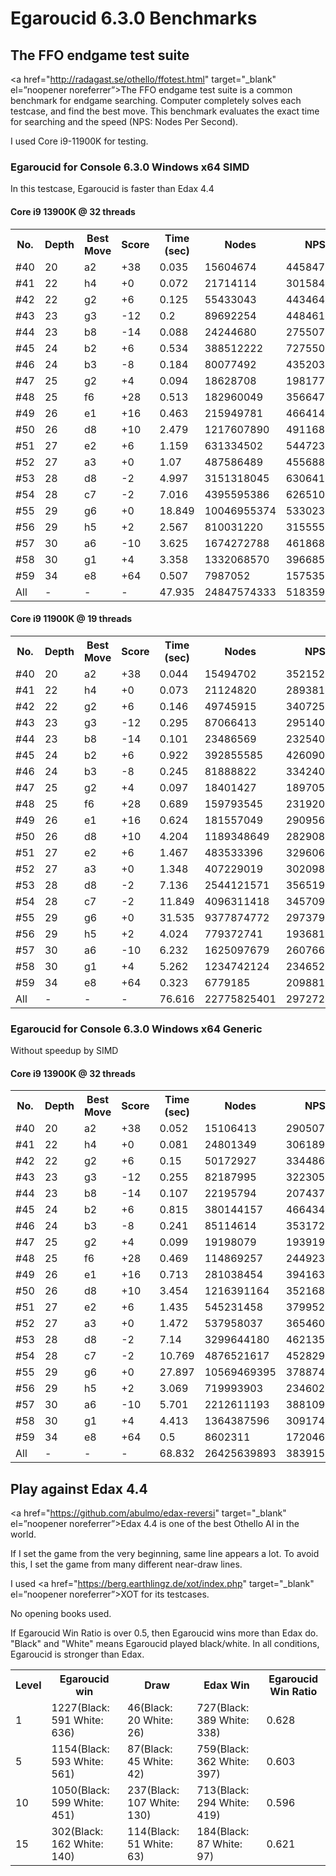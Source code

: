 # Egaroucid 6.3.0 Benchmarks

## The FFO endgame test suite

<a href="http://radagast.se/othello/ffotest.html" target="_blank" el=”noopener noreferrer”>The FFO endgame test suite</a> is a common benchmark for endgame searching. Computer completely solves each testcase, and find the best move. This benchmark evaluates the exact time for searching and the speed (NPS: Nodes Per Second).

I used Core i9-11900K for testing.

### Egaroucid for Console 6.3.0 Windows x64 SIMD

In this testcase, Egaroucid is faster than Edax 4.4


#### Core i9 13900K @ 32 threads

<div class="table_wrapper"><table>
<tr>
<th>No.</th>
<th>Depth</th>
<th>Best Move</th>
<th>Score</th>
<th>Time (sec)</th>
<th>Nodes</th>
<th>NPS</th>
</tr>
<tr>
<td>#40</td>
<td>20</td>
<td>a2</td>
<td>+38</td>
<td>0.035</td>
<td>15604674</td>
<td>445847828</td>
</tr>
<tr>
<td>#41</td>
<td>22</td>
<td>h4</td>
<td>+0</td>
<td>0.072</td>
<td>21714114</td>
<td>301584916</td>
</tr>
<tr>
<td>#42</td>
<td>22</td>
<td>g2</td>
<td>+6</td>
<td>0.125</td>
<td>55433043</td>
<td>443464344</td>
</tr>
<tr>
<td>#43</td>
<td>23</td>
<td>g3</td>
<td>-12</td>
<td>0.2</td>
<td>89692254</td>
<td>448461270</td>
</tr>
<tr>
<td>#44</td>
<td>23</td>
<td>b8</td>
<td>-14</td>
<td>0.088</td>
<td>24244680</td>
<td>275507727</td>
</tr>
<tr>
<td>#45</td>
<td>24</td>
<td>b2</td>
<td>+6</td>
<td>0.534</td>
<td>388512222</td>
<td>727550977</td>
</tr>
<tr>
<td>#46</td>
<td>24</td>
<td>b3</td>
<td>-8</td>
<td>0.184</td>
<td>80077492</td>
<td>435203760</td>
</tr>
<tr>
<td>#47</td>
<td>25</td>
<td>g2</td>
<td>+4</td>
<td>0.094</td>
<td>18628708</td>
<td>198177744</td>
</tr>
<tr>
<td>#48</td>
<td>25</td>
<td>f6</td>
<td>+28</td>
<td>0.513</td>
<td>182960049</td>
<td>356647269</td>
</tr>
<tr>
<td>#49</td>
<td>26</td>
<td>e1</td>
<td>+16</td>
<td>0.463</td>
<td>215949781</td>
<td>466414213</td>
</tr>
<tr>
<td>#50</td>
<td>26</td>
<td>d8</td>
<td>+10</td>
<td>2.479</td>
<td>1217607890</td>
<td>491168975</td>
</tr>
<tr>
<td>#51</td>
<td>27</td>
<td>e2</td>
<td>+6</td>
<td>1.159</td>
<td>631334502</td>
<td>544723470</td>
</tr>
<tr>
<td>#52</td>
<td>27</td>
<td>a3</td>
<td>+0</td>
<td>1.07</td>
<td>487586489</td>
<td>455688307</td>
</tr>
<tr>
<td>#53</td>
<td>28</td>
<td>d8</td>
<td>-2</td>
<td>4.997</td>
<td>3151318045</td>
<td>630641994</td>
</tr>
<tr>
<td>#54</td>
<td>28</td>
<td>c7</td>
<td>-2</td>
<td>7.016</td>
<td>4395595386</td>
<td>626510174</td>
</tr>
<tr>
<td>#55</td>
<td>29</td>
<td>g6</td>
<td>+0</td>
<td>18.849</td>
<td>10046955374</td>
<td>533023257</td>
</tr>
<tr>
<td>#56</td>
<td>29</td>
<td>h5</td>
<td>+2</td>
<td>2.567</td>
<td>810031220</td>
<td>315555597</td>
</tr>
<tr>
<td>#57</td>
<td>30</td>
<td>a6</td>
<td>-10</td>
<td>3.625</td>
<td>1674272788</td>
<td>461868355</td>
</tr>
<tr>
<td>#58</td>
<td>30</td>
<td>g1</td>
<td>+4</td>
<td>3.358</td>
<td>1332068570</td>
<td>396685101</td>
</tr>
<tr>
<td>#59</td>
<td>34</td>
<td>e8</td>
<td>+64</td>
<td>0.507</td>
<td>7987052</td>
<td>15753554</td>
</tr>
<tr>
<td>All</td>
<td>-</td>
<td>-</td>
<td>-</td>
<td>47.935</td>
<td>24847574333</td>
<td>518359744</td>
</tr>
    </table></div>


#### Core i9 11900K @ 19 threads

<div class="table_wrapper"><table>
<tr>
<th>No.</th>
<th>Depth</th>
<th>Best Move</th>
<th>Score</th>
<th>Time (sec)</th>
<th>Nodes</th>
<th>NPS</th>
</tr>
<tr>
<td>#40</td>
<td>20</td>
<td>a2</td>
<td>+38</td>
<td>0.044</td>
<td>15494702</td>
<td>352152318</td>
</tr>
<tr>
<td>#41</td>
<td>22</td>
<td>h4</td>
<td>+0</td>
<td>0.073</td>
<td>21124820</td>
<td>289381095</td>
</tr>
<tr>
<td>#42</td>
<td>22</td>
<td>g2</td>
<td>+6</td>
<td>0.146</td>
<td>49745915</td>
<td>340725445</td>
</tr>
<tr>
<td>#43</td>
<td>23</td>
<td>g3</td>
<td>-12</td>
<td>0.295</td>
<td>87066413</td>
<td>295140383</td>
</tr>
<tr>
<td>#44</td>
<td>23</td>
<td>b8</td>
<td>-14</td>
<td>0.101</td>
<td>23486569</td>
<td>232540287</td>
</tr>
<tr>
<td>#45</td>
<td>24</td>
<td>b2</td>
<td>+6</td>
<td>0.922</td>
<td>392855585</td>
<td>426090656</td>
</tr>
<tr>
<td>#46</td>
<td>24</td>
<td>b3</td>
<td>-8</td>
<td>0.245</td>
<td>81888822</td>
<td>334240089</td>
</tr>
<tr>
<td>#47</td>
<td>25</td>
<td>g2</td>
<td>+4</td>
<td>0.097</td>
<td>18401427</td>
<td>189705432</td>
</tr>
<tr>
<td>#48</td>
<td>25</td>
<td>f6</td>
<td>+28</td>
<td>0.689</td>
<td>159793545</td>
<td>231920965</td>
</tr>
<tr>
<td>#49</td>
<td>26</td>
<td>e1</td>
<td>+16</td>
<td>0.624</td>
<td>181557049</td>
<td>290956809</td>
</tr>
<tr>
<td>#50</td>
<td>26</td>
<td>d8</td>
<td>+10</td>
<td>4.204</td>
<td>1189348649</td>
<td>282908812</td>
</tr>
<tr>
<td>#51</td>
<td>27</td>
<td>e2</td>
<td>+6</td>
<td>1.467</td>
<td>483533396</td>
<td>329606950</td>
</tr>
<tr>
<td>#52</td>
<td>27</td>
<td>a3</td>
<td>+0</td>
<td>1.348</td>
<td>407229019</td>
<td>302098678</td>
</tr>
<tr>
<td>#53</td>
<td>28</td>
<td>d8</td>
<td>-2</td>
<td>7.136</td>
<td>2544121571</td>
<td>356519278</td>
</tr>
<tr>
<td>#54</td>
<td>28</td>
<td>c7</td>
<td>-2</td>
<td>11.849</td>
<td>4096311418</td>
<td>345709462</td>
</tr>
<tr>
<td>#55</td>
<td>29</td>
<td>g6</td>
<td>+0</td>
<td>31.535</td>
<td>9377874772</td>
<td>297379888</td>
</tr>
<tr>
<td>#56</td>
<td>29</td>
<td>h5</td>
<td>+2</td>
<td>4.024</td>
<td>779372741</td>
<td>193681098</td>
</tr>
<tr>
<td>#57</td>
<td>30</td>
<td>a6</td>
<td>-10</td>
<td>6.232</td>
<td>1625097679</td>
<td>260766636</td>
</tr>
<tr>
<td>#58</td>
<td>30</td>
<td>g1</td>
<td>+4</td>
<td>5.262</td>
<td>1234742124</td>
<td>234652627</td>
</tr>
<tr>
<td>#59</td>
<td>34</td>
<td>e8</td>
<td>+64</td>
<td>0.323</td>
<td>6779185</td>
<td>20988188</td>
</tr>
<tr>
<td>All</td>
<td>-</td>
<td>-</td>
<td>-</td>
<td>76.616</td>
<td>22775825401</td>
<td>297272442</td>
</tr>
    </table></div>


### Egaroucid for Console 6.3.0 Windows x64 Generic

Without speedup by SIMD

#### Core i9 13900K @ 32 threads

<div class="table_wrapper"><table>
<tr>
<th>No.</th>
<th>Depth</th>
<th>Best Move</th>
<th>Score</th>
<th>Time (sec)</th>
<th>Nodes</th>
<th>NPS</th>
</tr>
<tr>
<td>#40</td>
<td>20</td>
<td>a2</td>
<td>+38</td>
<td>0.052</td>
<td>15106413</td>
<td>290507942</td>
</tr>
<tr>
<td>#41</td>
<td>22</td>
<td>h4</td>
<td>+0</td>
<td>0.081</td>
<td>24801349</td>
<td>306189493</td>
</tr>
<tr>
<td>#42</td>
<td>22</td>
<td>g2</td>
<td>+6</td>
<td>0.15</td>
<td>50172927</td>
<td>334486180</td>
</tr>
<tr>
<td>#43</td>
<td>23</td>
<td>g3</td>
<td>-12</td>
<td>0.255</td>
<td>82187995</td>
<td>322305862</td>
</tr>
<tr>
<td>#44</td>
<td>23</td>
<td>b8</td>
<td>-14</td>
<td>0.107</td>
<td>22195794</td>
<td>207437327</td>
</tr>
<tr>
<td>#45</td>
<td>24</td>
<td>b2</td>
<td>+6</td>
<td>0.815</td>
<td>380144157</td>
<td>466434548</td>
</tr>
<tr>
<td>#46</td>
<td>24</td>
<td>b3</td>
<td>-8</td>
<td>0.241</td>
<td>85114614</td>
<td>353172672</td>
</tr>
<tr>
<td>#47</td>
<td>25</td>
<td>g2</td>
<td>+4</td>
<td>0.099</td>
<td>19198079</td>
<td>193919989</td>
</tr>
<tr>
<td>#48</td>
<td>25</td>
<td>f6</td>
<td>+28</td>
<td>0.469</td>
<td>114869257</td>
<td>244923788</td>
</tr>
<tr>
<td>#49</td>
<td>26</td>
<td>e1</td>
<td>+16</td>
<td>0.713</td>
<td>281038454</td>
<td>394163329</td>
</tr>
<tr>
<td>#50</td>
<td>26</td>
<td>d8</td>
<td>+10</td>
<td>3.454</td>
<td>1216391164</td>
<td>352168837</td>
</tr>
<tr>
<td>#51</td>
<td>27</td>
<td>e2</td>
<td>+6</td>
<td>1.435</td>
<td>545231458</td>
<td>379952235</td>
</tr>
<tr>
<td>#52</td>
<td>27</td>
<td>a3</td>
<td>+0</td>
<td>1.472</td>
<td>537958037</td>
<td>365460622</td>
</tr>
<tr>
<td>#53</td>
<td>28</td>
<td>d8</td>
<td>-2</td>
<td>7.14</td>
<td>3299644180</td>
<td>462135039</td>
</tr>
<tr>
<td>#54</td>
<td>28</td>
<td>c7</td>
<td>-2</td>
<td>10.769</td>
<td>4876521617</td>
<td>452829567</td>
</tr>
<tr>
<td>#55</td>
<td>29</td>
<td>g6</td>
<td>+0</td>
<td>27.897</td>
<td>10569469395</td>
<td>378874767</td>
</tr>
<tr>
<td>#56</td>
<td>29</td>
<td>h5</td>
<td>+2</td>
<td>3.069</td>
<td>719993903</td>
<td>234602118</td>
</tr>
<tr>
<td>#57</td>
<td>30</td>
<td>a6</td>
<td>-10</td>
<td>5.701</td>
<td>2212611193</td>
<td>388109312</td>
</tr>
<tr>
<td>#58</td>
<td>30</td>
<td>g1</td>
<td>+4</td>
<td>4.413</td>
<td>1364387596</td>
<td>309174619</td>
</tr>
<tr>
<td>#59</td>
<td>34</td>
<td>e8</td>
<td>+64</td>
<td>0.5</td>
<td>8602311</td>
<td>17204622</td>
</tr>
<tr>
<td>All</td>
<td>-</td>
<td>-</td>
<td>-</td>
<td>68.832</td>
<td>26425639893</td>
<td>383915038</td>
</tr>
    </table></div>





## Play against Edax 4.4

<a href="https://github.com/abulmo/edax-reversi" target="_blank" el=”noopener noreferrer”>Edax 4.4</a> is one of the best Othello AI in the world.

If I set the game from the very beginning, same line appears a lot. To avoid this, I set the game from many different near-draw lines.

I used <a href="https://berg.earthlingz.de/xot/index.php" target="_blank" el=”noopener noreferrer”>XOT</a> for its testcases.

No opening books used.

If Egaroucid Win Ratio is over 0.5, then Egaroucid wins more than Edax do. "Black" and "White" means Egaroucid played black/white. In all conditions, Egaroucid is stronger than Edax.

<div class="table_wrapper"><table>
<tr>
<th>Level</th>
<th>Egaroucid win</th>
<th>Draw</th>
<th>Edax Win</th>
<th>Egaroucid Win Ratio</th>
</tr>
<tr>
<td>1</td>
<td>1227(Black: 591 White: 636)</td>
<td>46(Black: 20 White: 26)</td>
<td>727(Black: 389 White: 338)</td>
<td>0.628</td>
</tr>
<tr>
<td>5</td>
<td>1154(Black: 593 White: 561)</td>
<td>87(Black: 45 White: 42)</td>
<td>759(Black: 362 White: 397)</td>
<td>0.603</td>
</tr>
<tr>
<td>10</td>
<td>1050(Black: 599 White: 451)</td>
<td>237(Black: 107 White: 130)</td>
<td>713(Black: 294 White: 419)</td>
<td>0.596</td>
</tr>
<tr>
<td>15</td>
<td>302(Black: 162 White: 140)</td>
<td>114(Black: 51 White: 63)</td>
<td>184(Black: 87 White: 97)</td>
<td>0.621</td>
</tr>
    </table></div>


